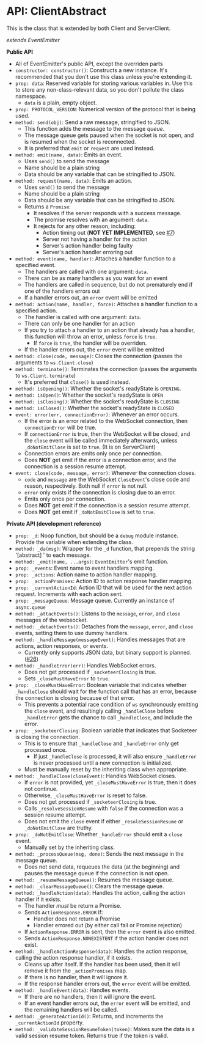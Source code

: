 API: ClientAbstract
===

This is the class that is extended by both Client and ServerClient.

*extends EventEmitter*

**Public API**

* All of EventEmitter's public API, except the overriden parts
* `constructor: constructor()`: Constructs a new instance. It's recommended that you don't use this class unless you're extending it.
* `prop: data`: Reserved variable for storing various variables in. Use this to store any non-class-relevant data, so you don't pollute the class namespace.
    - `data` is a plain, empty object.
* `prop: PROTOCOL_VERSION`: Numerical version of the protocol that is being used.
* `method: send(obj)`: Send a raw message, stringified to JSON.
    - This function adds the message to the message *queue*.
    - The message queue gets paused when the socket is not open, and is resumed when the socket is reconnected.
    - It is preferred that `emit` or `request` are used instead.
* `method: emit(name, data)`: Emits an event.
    - Uses `send()` to send the message
    - Name should be a plain string
    - Data should be any variable that can be stringified to JSON.
* `method: request(name, data)`: Emits an action.
    - Uses `send()` to send the message
    - Name should be a plain string
    - Data should be any variable that can be stringified to JSON.
    - Returns a `Promise`:
        + It resolves if the server responds with a success message.
        + The promise resolves with an argument: `data`.
        + It rejects for any other reason, including:
            * Action timing out (**NOT YET IMPLEMENTED**, see [#7](https://github.com/seapunk/socketeer/issues/7))
            * Server not having a handler for the action
            * Server's action handler being faulty
            * Server's action handler erroring out
* `method: event(name, handler)`: Attaches a handler function to a specified event.
    - The handlers are called with one argument: `data`.
    - There can be as many handlers as you want for an event
    - The handlers are called in sequence, but do not prematurely end if one of the handlers errors out
    - If a handler errors out, an `error` event will be emitted
* `method: action(name, handler, force)`: Attaches a handler function to a specified action.
    - The handler is called with one argument: `data`.
    - There can only be one handler for an action
    - If you try to attach a handler to an action that already has a handler, this function will throw an error, unless `force` is `true`.
        + If `force` is `true`, the handler will be overriden.
    - If the handler errors out, the `error` event will be emitted
* `method: close(code, message)`: Closes the connection (passes the arguments to `ws.Client.close`)
* `method: terminate()`: Terminates the connection (passes the arguments to `ws.Client.terminate`)
    - It's preferred that `close()` is used instead.
* `method: isOpening()`: Whether the socket's readyState is `OPENING`.
* `method: isOpen()`: Whether the socket's readyState is `OPEN`
* `method: isClosing()`: Whether the socket's readyState is `CLOSING`
* `method: isClosed()`: Whether the socket's readyState is `CLOSED`
* `event: error(err, connectionError)`: Whenever an error occurs.
    - If the error is an error related to the WebSocket connection, then `connectionError` will be true.
    - If `connectionError` is true, then the WebSocket will be closed, and the `close` event will be called immediately afterwards, unless `_doNotEmitClose` is set to `true`. (It is on ServerClient)
    - Connection errors are emits only once per connection.
    - Does **NOT** get emit if the error is a connection error, and the connection is a session resume attempt.
* `event: close(code, message, error)`: Whenever the connection closes.
    - `code` and `message` are the WebSocket `CloseEvent`'s close code and reason, respectively. Both null if `error` is not null.
    - `error` only exists if the connection is closing due to an error.
    - Emits only once per connection.
    - Does **NOT** get emit if the connection is a session resume attempt.
    - Does **NOT** get emit if `_doNotEmitClose` is set to `true`.

**Private API (development reference)**

* `prop: _d`: Noop function, but should be a `debug` module instance. Provide the variable when extending the class.
* `method: _da(msg)`: Wrapper for the `_d` function, that prepends the string '[abstract] ' to each message.
* `method: _emit(name, ...args)`: `EventEmitter`'s emit function.
* `prop: _events`: Event name to event handlers mapping.
* `prop: _actions`: Action name to action handler mapping.
* `prop: _actionPromises`: Action ID to action response handler mapping.
* `prop: _currentActionId`: Action ID that will be used for the next action request. Increments with each action sent.
* `prop: _messageQueue`: Message queue. Currently an instance of `async.queue`
* `method: _attachEvents()`: Listens to the `message`, `error`, and `close` messages of the websocket.
* `method: _detachEvents()`: Detaches from the `message`, `error`, and `close` events, setting them to use dummy handlers.
* `method: _handleMessage(messageEvent)`: Handles messages that are actions, action responses, or events.
    - Currently only supports JSON data, but binary support is planned. ([#26](https://github.com/seapunk/socketeer/issues/26))
* `method: _handleError(err)`: Handles WebSocket errors.
    - Does not get processed if `_socketeerClosing` is true.
    - Sets `_closeMustHaveError` to `true`.
* `prop: _closeMustHaveError`: Boolean variable that indicates whether `_handleClose` should wait for the function call that has an error, because the connection is closing because of that error.
    - This prevents a potential race condition of `ws` synchronously emitting the `close` event, and resultingly calling `_handleClose` before `_handleError` gets the chance to call `_handleClose`, and include the error.
* `prop: _socketeerClosing`: Boolean variable that indicates that Socketeer is closing the connection.
    - This is to ensure that `_handleClose` and `_handleError` only get processed once.
        + If just `_handleClose` is processed, it will also ensure `_handleError` is never processed until a new connection is initialized.
    - Must be manually reset by the inheriting class when appropriate.
* `method: _handleClose(closeEvent)`: Handles WebSocket closes.
    - If `error` is not provided, yet `_closeMustHaveError` is true, then it does not continue.
    - Otherwise, `_closeMustHaveError` is reset to false.
    - Does not get processed if `_socketeerClosing` is true.
    - Calls `_resolveSessionResume` with `false` if the connection was a session resume attempt.
    - Does not emit the `close` event if either `_resoleSessionResume` or `_doNotEmitClose` are truthy.
* `prop: _doNotEmitClose`: Whether `_handleError` should emit a `close` event.
    - Manually set by the inheriting class.
* `method: _processQueue(msg, done)`: Sends the next message in the message queue.
    - Does not send data, requeues the data (at the beginning) and pauses the message queue if the connection is not open.
* `method: _resumeMessageQueue()`: Resumes the message queue.
* `method: _clearMessageQueue()`: Clears the message queue.
* `method: _handleAction(data)`: Handles the action, calling the action handler if it exists.
    - The handler *must* be return a Promise.
    - Sends `ActionResponse.ERROR` if:
        + Handler does not return a Promise
        + Handler errored out (by either call fail or Promise rejection)
    - If `ActionResponse.ERROR` is sent, then the `error` event is also emitted.
    - Sends `ActionResponse.NONEXISTENT` if the action handler does not exist.
* `method: _handleActionResponse(data)`: Handles the action response, calling the action response handler, if it exists.
    - Cleans up after itself. If the handler has been used, then it will remove it from the `_actionPromises` map.
    - If there is no handler, then it will ignore it.
    - If the response handler errors out, the `error` event will be emitted.
* `method: _handleEvent(data)`: Handles events.
    - If there are no handlers, then it will ignore the event.
    - If an event handler errors out, the `error` event will be emitted, and the remaining handlers will be called.
* `method: _generateActionId()`: Returns, and increments the `_currentActionId` property.
* `method: _validateSessionResumeToken(token)`: Makes sure the data is a valid session resume token. Returns true if the token is valid.